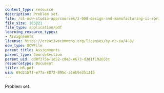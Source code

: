 ```yaml
---
content_type: resource
description: Problem set.
file: /ol-ocw-studio-app/courses/2-008-design-and-manufacturing-ii-spring-2003/09d21b7fe77a8872895c51eb9e351316_H6.pdf
file_size: 103221
file_type: application/pdf
learning_resource_types:
- Assignments
license: https://creativecommons.org/licenses/by-nc-sa/4.0/
ocw_type: OCWFile
parent_title: Assignments
parent_type: CourseSection
parent_uid: dd8f375a-1e52-c8e3-e673-d3d1f19265bc
resourcetype: Document
title: H6.pdf
uid: 09d21b7f-e77a-8872-895c-51eb9e351316
---
```

Problem set.